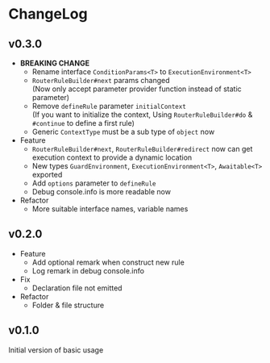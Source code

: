 # ChangeLog

## v0.3.0
- **BREAKING CHANGE**
    - Rename interface `ConditionParams<T>` to `ExecutionEnvironment<T>`
    - `RouterRuleBuilder#next` params changed  
        (Now only accept parameter provider function instead of static parameter)
    - Remove `defineRule` parameter `initialContext`  
        (If you want to initialize the context, Using `RouterRuleBuilder#do` & `#continue` to define a first rule)
    - Generic `ContextType` must be a sub type of `object` now
- Feature
    - `RouterRuleBuilder#next`, `RouterRuleBuilder#redirect` now can get execution context to provide a dynamic location
    - New types `GuardEnvironment`, `ExecutionEnvironment<T>`, `Awaitable<T>` exported
    - Add `options` parameter to `defineRule`
    - Debug console.info is more readable now
- Refactor
    - More suitable interface names, variable names
## v0.2.0
- Feature
    - Add optional remark when construct new rule
    - Log remark in debug console.info
- Fix
    - Declaration file not emitted
- Refactor
    - Folder & file structure

## v0.1.0
Initial version of basic usage